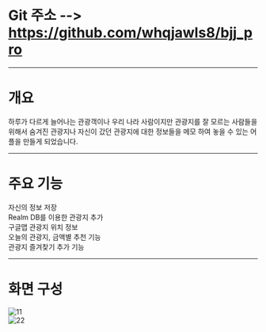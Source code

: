 # Git 주소 --> https://github.com/whqjawls8/bjj_pro

---

# 개요
하루가 다르게 늘어나는 관광객이나 우리 나라 사람이지만 관광지를 잘 모르는 사람들을 위해서 숨겨진 관광지나 자신이 갔던 관광지에 대한 정보들을 메모 하여 놓을 수 있는 어플을 만들게 되었습니다.
***

# 주요 기능
자신의 정보 저장<br>
Realm DB를 이용한 관광지 추가<br>
구글맵 관광지 위치 정보<br>
오늘의 관광지, 금액별 추천 기능<br>
관광지 즐겨찾기 추가 기능<br>

***

# 화면 구성
![11](https://user-images.githubusercontent.com/48505760/59330518-a9e5d500-8d2c-11e9-95df-76dd7bc2e5e6.JPG)
<br>
![22](https://user-images.githubusercontent.com/48505760/59330536-b4a06a00-8d2c-11e9-85ee-afb69e8b60fc.JPG)



